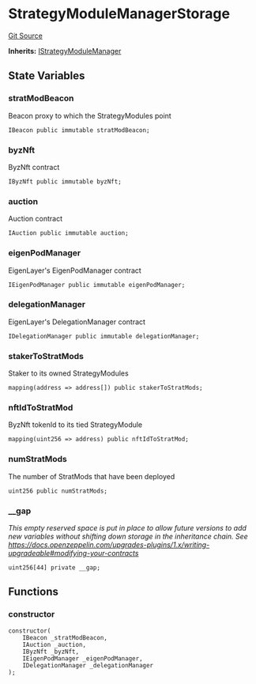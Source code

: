 # StrategyModuleManagerStorage
[Git Source](https://github.com/Byzantine-Finance/byzantine-contracts/blob/039f6bfc2d98b2c720b4f881f44b17511a859648/src/core/StrategyModuleManagerStorage.sol)

**Inherits:**
[IStrategyModuleManager](/src/interfaces/IStrategyModuleManager.sol/interface.IStrategyModuleManager.md)


## State Variables
### stratModBeacon
Beacon proxy to which the StrategyModules point


```solidity
IBeacon public immutable stratModBeacon;
```


### byzNft
ByzNft contract


```solidity
IByzNft public immutable byzNft;
```


### auction
Auction contract


```solidity
IAuction public immutable auction;
```


### eigenPodManager
EigenLayer's EigenPodManager contract


```solidity
IEigenPodManager public immutable eigenPodManager;
```


### delegationManager
EigenLayer's DelegationManager contract


```solidity
IDelegationManager public immutable delegationManager;
```


### stakerToStratMods
Staker to its owned StrategyModules


```solidity
mapping(address => address[]) public stakerToStratMods;
```


### nftIdToStratMod
ByzNft tokenId to its tied StrategyModule


```solidity
mapping(uint256 => address) public nftIdToStratMod;
```


### numStratMods
The number of StratMods that have been deployed


```solidity
uint256 public numStratMods;
```


### __gap
*This empty reserved space is put in place to allow future versions to add new
variables without shifting down storage in the inheritance chain.
See https://docs.openzeppelin.com/upgrades-plugins/1.x/writing-upgradeable#modifying-your-contracts*


```solidity
uint256[44] private __gap;
```


## Functions
### constructor


```solidity
constructor(
    IBeacon _stratModBeacon,
    IAuction _auction,
    IByzNft _byzNft,
    IEigenPodManager _eigenPodManager,
    IDelegationManager _delegationManager
);
```

